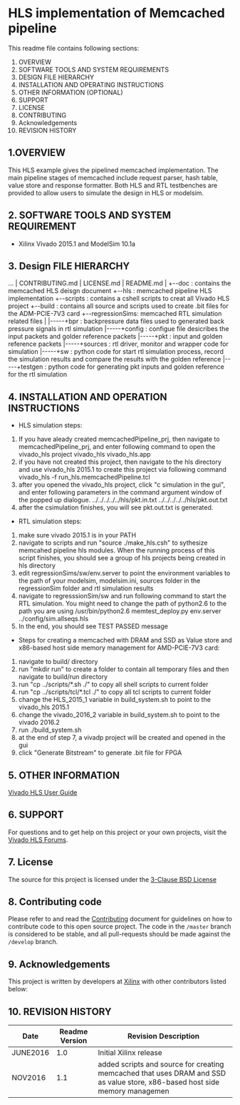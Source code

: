 HLS implementation of Memcached pipeline
==================================================

This readme file contains following sections:


1. OVERVIEW
2. SOFTWARE TOOLS AND SYSTEM REQUIREMENTS
3. DESIGN FILE HIERARCHY
4. INSTALLATION AND OPERATING INSTRUCTIONS
5. OTHER INFORMATION (OPTIONAL)
6. SUPPORT
7. LICENSE
8. CONTRIBUTING
9. Acknowledgements
10. REVISION HISTORY

## 1.OVERVIEW

This HLS example gives the pipelined memcached implementation. The main pipeline stages of memcached include request parser, hash table, value store and response formatter. Both HLS and RTL testbenches are provided to allow users to simulate the design in HLS or modelsim.

## 2. SOFTWARE TOOLS AND SYSTEM REQUIREMENT
* Xilinx Vivado 2015.1 and ModelSim 10.1a

## 3. Design FILE HIERARCHY 

...
   |	CONTRIBUTING.md
   | 	LICENSE.md
   |    README.md
   |
	 +--doc         : contains the memcached HLS deisgn document 
   +--hls         : memcached pipeline HLS implementation
   +--scripts     : contains a cshell scripts to creat all Vivado HLS project
	 +--build				: contains all source and scripts used to create .bit files for the ADM-PCIE-7V3 card
   +--regressionSims: memcached RTL simulation related files
   |
   |-----+bpr     : backpressure data files used to generated back pressure signals in rtl simulation
   |-----+config  : configue file desicribes the input packets and golder reference packets
   |-----+pkt : input and golden reference packets
   |-----+sources : rtl driver,  monitor and wrapper code for simulation
   |-----+sw      : python code for start rtl simulation process, record the simulation results and compare the results with the golden reference
   |-----+testgen : python code for generating pkt inputs and golden reference for the rtl simulation


## 4. INSTALLATION AND OPERATION INSTRUCTIONS

* HLS simulation steps:

 1. If you have aleady created memcachedPipeline_prj, then navigate to memcachedPipeline_prj, and enter following command to open the vivado_hls project
		vivado_hls vivado_hls.app
 2. if you have not created this project, then navigate to the hls directory and use vivado_hls 2015.1 to create this project via following command
		vivado_hls -f run_hls.memcachedPipeline.tcl
 3. after you opened the vivado_hls project, click "c simulation in the gui", and enter following parameters in the command argument window of the popped up dialogue.
		../../../../../hls/pkt.in.txt    ../../../../../hls/pkt.out.txt
 4. after the csimulation finishes, you will see pkt.out.txt is generated.


* RTL simulation steps:

1. make sure vivado 2015.1 is in your PATH
2. navigate to scripts and run "source ./make_hls.csh" to sythesize memcahed pipeline hls modules. When the running process of this script finishes, you should see a group of hls projects being created in hls directory
3. edit regressionSims/sw/env.server to point the environment variables to the path of your modelsim, modelsim.ini, sources folder in the regressionSim folder and rtl simulation results
4. navigate to regresssionSim/sw and run following command to start the RTL simulation. You might need to change the path of python2.6 to the path you are using
/usr/bin/python2.6 memtest_deploy.py env.server ../config/sim.allseqs.hls
5. In the end, you should see TEST PASSED message

* Steps for creating a memcached with DRAM and SSD as Value store and x86-based host side memory management for AMD-PCIE-7V3 card:

1. navigate to build/ directory
2. run "mkdir run" to create a folder to contain all temporary files and then navigate to build/run directory
3. run "cp ../scripts/*.sh ./" to copy all shell scripts to current folder
4. run "cp ../scripts/tcl/*.tcl ./" to copy all tcl scripts to current folder
5. change the HLS_2015_1 variable in build_system.sh to point to the vivado_hls 2015.1
6. change the vivado_2016_2 variable in build_system.sh to point to the vivado 2016.2
7. run ./build_system.sh
8. at the end of step 7, a vivadp project will be created and opened in the gui
9. click "Generate Bitstream" to generate .bit file for FPGA


## 5. OTHER INFORMATION

[Vivado HLS User Guide][]

## 6. SUPPORT

For questions and to get help on this project or your own projects, visit the [Vivado HLS Forums][]. 

## 7. License
The source for this project is licensed under the [3-Clause BSD License][]

## 8. Contributing code
Please refer to and read the [Contributing][] document for guidelines on how to contribute code to this open source project. The code in the `/master` branch is considered to be stable, and all pull-requests should be made against the `/develop` branch.

## 9. Acknowledgements
This project is written by developers at [Xilinx](http://www.xilinx.com/) with other contributors listed below:

## 10. REVISION HISTORY

Date		|	Readme Version		|	Revision Description
------------|-----------------------|-------------------------
JUNE2016		|	1.0					|	Initial Xilinx release
NOV2016     | 1.1					| added scripts and source for creating memcached that uses DRAM and SSD as value store, x86-based host side memory managemen

[Contributing]: CONTRIBUTING.md 
[3-Clause BSD License]: LICENSE.md
[Full Documentation]: http://www.xilinx.com/support/documentation/application_notes/xapp1273-reed-solomon-erasure.pdf
[Vivado HLS Forums]: https://forums.xilinx.com/t5/High-Level-Synthesis-HLS/bd-p/hls 
[Vivado HLS User Guide]: http://www.xilinx.com/support/documentation/sw_manuals/xilinx2015_4/ug902-vivado-high-level-synthesis.pdf

